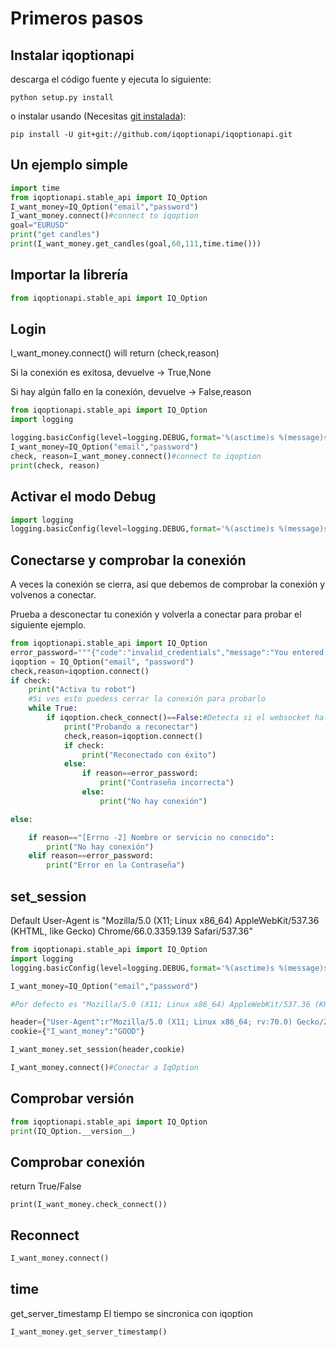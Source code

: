 # Primeros pasos

## Instalar iqoptionapi

descarga el código fuente y ejecuta lo siguiente:

```
python setup.py install
```

o instalar usando (Necesitas [git instalada](https://git-scm.com/downloads)):
```
pip install -U git+git://github.com/iqoptionapi/iqoptionapi.git
```

## Un ejemplo simple

```python
import time
from iqoptionapi.stable_api import IQ_Option
I_want_money=IQ_Option("email","password")
I_want_money.connect()#connect to iqoption
goal="EURUSD"
print("get candles")
print(I_want_money.get_candles(goal,60,111,time.time()))
```

## Importar la librería

```python
from iqoptionapi.stable_api import IQ_Option
```

## Login

I_want_money.connect() will return (check,reason)

Si la conexión es exitosa, devuelve -> True,None

Si hay algún fallo en la conexión, devuelve -> False,reason

```python
from iqoptionapi.stable_api import IQ_Option
import logging

logging.basicConfig(level=logging.DEBUG,format='%(asctime)s %(message)s')
I_want_money=IQ_Option("email","password")
check, reason=I_want_money.connect()#connect to iqoption
print(check, reason)
```

## Activar el modo Debug

```python
import logging
logging.basicConfig(level=logging.DEBUG,format='%(asctime)s %(message)s')
```

## Conectarse y comprobar la conexión

A veces la conexión se cierra, así que debemos de comprobar la conexión y
volvenos a conectar.

Prueba a desconectar tu conexión y volverla a conectar para probar el siguiente
ejemplo.

```python
from iqoptionapi.stable_api import IQ_Option
error_password="""{"code":"invalid_credentials","message":"You entered the wrong credentials. Please check that the login/password is correct."}"""
iqoption = IQ_Option("email", "password")
check,reason=iqoption.connect()
if check:
    print("Activa tu robot")
    #Si ves esto puedess cerrar la conexión para probarlo
    while True:
        if iqoption.check_connect()==False:#Detecta si el websocket ha sido cerrado
            print("Probando a reconectar")
            check,reason=iqoption.connect()
            if check:
                print("Reconectado con éxito")
            else:
                if reason==error_password:
                    print("Contraseña incorrecta")
                else:
                    print("No hay conexión")

else:

    if reason=="[Errno -2] Nombre or servicio no conocido":
        print("No hay conexión")
    elif reason==error_password:
        print("Error en la Contraseña")
```

## set_session

Default User-Agent is "Mozilla/5.0 (X11; Linux x86_64) AppleWebKit/537.36 (KHTML, like Gecko) Chrome/66.0.3359.139 Safari/537.36"

```python
from iqoptionapi.stable_api import IQ_Option
import logging
logging.basicConfig(level=logging.DEBUG,format='%(asctime)s %(message)s')

I_want_money=IQ_Option("email","password")

#Por defecto es "Mozilla/5.0 (X11; Linux x86_64) AppleWebKit/537.36 (KHTML, like Gecko) Chrome/66.0.3359.139 Safari/537.36"

header={"User-Agent":r"Mozilla/5.0 (X11; Linux x86_64; rv:70.0) Gecko/20100101 Firefox/70.0"}
cookie={"I_want_money":"GOOD"}

I_want_money.set_session(header,cookie)

I_want_money.connect()#Conectar a IqOption
```

## Comprobar versión

```python
from iqoptionapi.stable_api import IQ_Option
print(IQ_Option.__version__)
```

## Comprobar conexión

return True/False

```
print(I_want_money.check_connect())
```

## Reconnect

```python
I_want_money.connect()
```

## time

get_server_timestamp
El tiempo se sincronica con iqoption

```python
I_want_money.get_server_timestamp()
```
